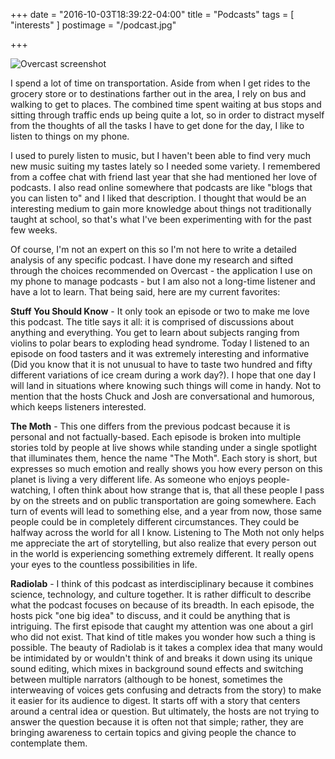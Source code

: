 +++
date = "2016-10-03T18:39:22-04:00"
title = "Podcasts"
tags = [ "interests" ]
postimage = "/podcast.jpg"

+++

![Overcast screenshot](/podcast.jpg)

I spend a lot of time on transportation. Aside from when I get rides to the grocery store or to destinations farther out in the area, I rely on bus and walking to get to places. The combined time spent waiting at bus stops and sitting through traffic ends up being quite a lot, so in order to distract myself from the thoughts of all the tasks I have to get done for the day, I like to listen to things on my phone.

I used to purely listen to music, but I haven't been able to find very much new music suiting my tastes lately so I needed some variety. I remembered from a coffee chat with friend last year that she had mentioned her love of podcasts. I also read online somewhere that podcasts are like "blogs that you can listen to" and I liked that description. I thought that would be an interesting medium to gain more knowledge about things not traditionally taught at school, so that's what I've been experimenting with for the past few weeks.

Of course, I'm not an expert on this so I'm not here to write a detailed analysis of any specific podcast. I have done my research and sifted through the choices recommended on Overcast - the application I use on my phone to manage podcasts - but I am also not a long-time listener and have a lot to learn. That being said, here are my current favorites:

**Stuff You Should Know** - It only took an episode or two to make me love this podcast. The title says it all: it is comprised of discussions about anything and everything. You get to learn about subjects ranging from violins to polar bears to exploding head syndrome. Today I listened to an episode on food tasters and it was extremely interesting and informative (Did you know that it is not unusual to have to taste two hundred and fifty different variations of ice cream during a work day?). I hope that one day I will land in situations where knowing such things will come in handy. Not to mention that the hosts Chuck and Josh are conversational and humorous, which keeps listeners interested.

**The Moth** - This one differs from the previous podcast because it is personal and not factually-based. Each episode is broken into multiple stories told by people at live shows while standing under a single spotlight that illuminates them, hence the name "The Moth". Each story is short, but expresses so much emotion and really shows you how every person on this planet is living a very different life. As someone who enjoys people-watching, I often think about how strange that is, that all these people I pass by on the streets and on public transportation are going somewhere. Each turn of events will lead to something else, and a year from now, those same people could be in completely different circumstances. They could be halfway across the world for all I know. Listening to The Moth not only helps me appreciate the art of storytelling, but also realize that every person out in the world is experiencing something extremely different. It really opens your eyes to the countless possibilities in life.

**Radiolab** - I think of this podcast as interdisciplinary because it combines science, technology, and culture together. It is rather difficult to describe what the podcast focuses on because of its breadth. In each episode, the hosts pick "one big idea" to discuss, and it could be anything that is intriguing. The first episode that caught my attention was one about a girl who did not exist. That kind of title makes you wonder how such a thing is possible. The beauty of Radiolab is it takes a complex idea that many would be intimidated by or wouldn't think of and breaks it down using its unique sound editing, which mixes in background sound effects and switching between multiple narrators (although to be honest, sometimes the interweaving of voices gets confusing and detracts from the story) to make it easier for its audience to digest. It starts off with a story that centers around a central idea or question. But ultimately, the hosts are not trying to answer the question because it is often not that simple; rather, they are bringing awareness to certain topics and giving people the chance to contemplate them.